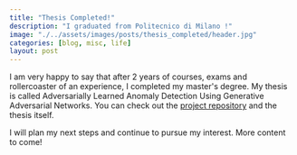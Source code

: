 ```yaml
---
title: "Thesis Completed!"
description: "I graduated from Politecnico di Milano !"
image: "./../assets/images/posts/thesis_completed/header.jpg"
categories: [blog, misc, life]
layout: post
---
```



I am very happy to say that after 2 years of courses, exams and rollercoaster of an experience, I completed 
my master's degree. My thesis is called Adversarially Learned Anomaly Detection Using Generative Adversarial Networks.
You can check out the <a href="https://www.github.com/yigitozgumus/Polimi_Thesis">project repository</a> and the thesis itself. 

I will plan my next steps and continue to pursue my interest. More content to come!
